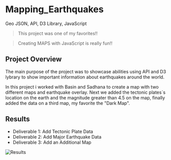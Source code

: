 # Mapping_Earthquakes
Geo JSON, API, D3 Library, JavaScript


> This project was one of my favorites!!

> Creating MAPS with JavaScript is really fun!!

## Project Overview

The main purpose of the project was to showcase abilities using API and D3 lybrary to show important information about earthquakes around the world. 

In this project i worked with Basin and Sadhana to create a map with two different maps and earthquake overlay. Next we added the tectonic plates´s location on the earth and the magnitude greater than 4.5 on the map, finally added the data on a third map, my favorite the "Dark Map". 

## Results 
- Deliverable 1: Add Tectonic Plate Data
- Deliverable 2: Add Major Earthquake Data
- Deliverable 3: Add an Additional Map

![Results](https://user-images.githubusercontent.com/37987602/148096928-8eaeac96-f384-4f62-ae74-880b03b4b30b.png)
